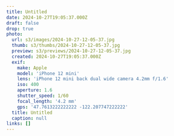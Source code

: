 ```yaml
---
title: Untitled
date: 2024-10-27T19:05:37.000Z
draft: false
drop: true
photo:
  url: s3/images/2024-10-27-12-05-37.jpg
  thumb: s3/thumbs/2024-10-27-12-05-37.jpg
  preview: s3/previews/2024-10-27-12-05-37.jpg
  created: 2024-10-27T19:05:37.000Z
  exif:
    make: Apple
    model: 'iPhone 12 mini'
    lens: 'iPhone 12 mini back dual wide camera 4.2mm f/1.6'
    iso: 400
    aperture: 1.6
    shutter_speed: 1/60
    focal_length: '4.2 mm'
    gps: '47.7613222222222 -122.207747222222'
  title: Untitled
  caption: null
links: []
---
```


